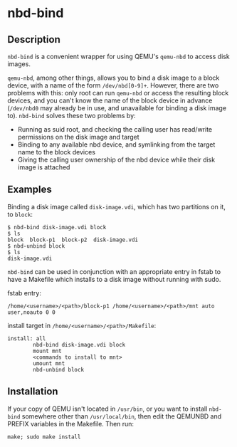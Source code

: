 # nbd-bind

## Description

`nbd-bind` is a convenient wrapper for using QEMU's `qemu-nbd` to access disk images.

`qemu-nbd`, among other things, allows you to bind a disk image to a block device, with a name of the form `/dev/nbd[0-9]+`. However, there are two problems with this: only root can run `qemu-nbd` or access the resulting block devices, and you can't know the name of the block device in advance (`/dev/nbd0` may already be in use, and unavailable for binding a disk image to). `nbd-bind` solves these two problems by:

* Running as suid root, and checking the calling user has read/write permissions on the disk image and target
* Binding to any available nbd device, and symlinking from the target name to the block devices
* Giving the calling user ownership of the nbd device while their disk image is attached

## Examples

Binding a disk image called `disk-image.vdi`, which has two partitions on it, to `block`:

```
$ nbd-bind disk-image.vdi block
$ ls
block  block-p1  block-p2  disk-image.vdi
$ nbd-unbind block
$ ls
disk-image.vdi
```

`nbd-bind` can be used in conjunction with an appropriate entry in fstab to have a Makefile which installs to a disk image without running with sudo.

fstab entry:

```
/home/<username>/<path>/block-p1 /home/<username>/<path>/mnt auto user,noauto 0 0
```

install target in `/home/<username>/<path>/Makefile`:

```
install: all
        nbd-bind disk-image.vdi block
        mount mnt
        <commands to install to mnt>
        umount mnt
        nbd-unbind block
```

## Installation

If your copy of QEMU isn't located in `/usr/bin`, or you want to install `nbd-bind` somewhere other than `/usr/local/bin`, then edit the QEMUNBD and PREFIX variables in the Makefile. Then run:

`make; sudo make install`
